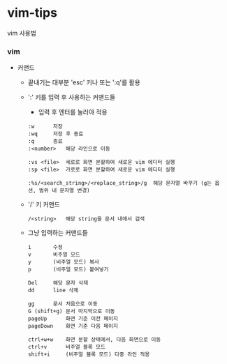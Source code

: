 # vim-tips
vim 사용법

### vim
* 커맨드
  * 끝내기는 대부분 'esc' 키나 또는 ':q'를 활용

  * ':' 키를 입력 후 사용하는 커맨드들
    - 입력 후 엔터를 눌러야 적용
    ```
    :w		저장
    :wq		저장 후 종료
    :q		종료
    :<number>	해당 라인으로 이동

    :vs <file>	세로로 화면 분할하여 새로운 vim 에디터 실행
    :sp <file>	가로로 화면 분할하여 새로운 vim 에디터 실행

    :%s/<search_string>/<replace_string>/g	해당 문자열 바꾸기 (g는 옵션, 범위 내 문자열 변경)
    ```

  * '/' 키 커맨드
    ```
    /<string>	해당 string을 문서 내에서 검색
    ```

  * 그냥 입력하는 커맨드들
    ```
    i		수정
    v		비주얼 모드
    y		(비주얼 모드) 복사
    p		(비주얼 모드) 붙여넣기

    Del		해당 문자 삭제
    dd		line 삭제

    gg		문서 처음으로 이동
    G (shift+g)	문서 마지막으로 이동
    pageUp		화면 기준 이전 페이지
    pageDown	화면 기준 다음 페이지

    ctrl+w+w	화면 분할 상태에서, 다음 화면으로 이동
    ctrl+v		비주얼 블록 모드
    shift+i		(비주얼 블록 모드) 다중 라인 적용
    ```
